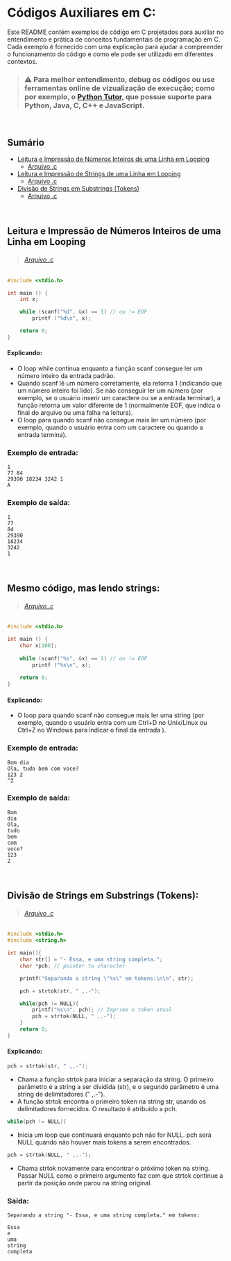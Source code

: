 # Códigos Auxiliares em C:

Este README contém exemplos de código em C projetados para auxiliar no entendimento e prática de conceitos fundamentais de programação em C. Cada exemplo é fornecido com uma explicação para ajudar a compreender o funcionamento do código e como ele pode ser utilizado em diferentes contextos.

>### ⚠️ Para melhor entendimento, debug os códigos ou use ferramentas online de vizualização de execução; como por exemplo, o [Python Tutor](https://pythontutor.com/), que possue suporte para Python, Java, C, C++ e JavaScript.

<br>

## Sumário

- [Leitura e Impressão de Números Inteiros de uma Linha em Looping](#leitura-e-impress%C3%A3o-de-n%C3%BAmeros-inteiros-de-uma-linha-em-looping)
    * [Arquivo .c](/codigos-auxiliares/LoopingDeEntradaInt.c)
- [Leitura e Impressão de Strings de uma Linha em Looping](#mesmo-c%C3%B3digo-mas-lendo-strings)
    * [Arquivo .c](/codigos-auxiliares/LoopingDeEntradaString.c)
- [Divisão de Strings em Substrings (Tokens)](#divis%C3%A3o-de-strings-em-substrings-tokens)
    * [Arquivo .c](/codigos-auxiliares/StringsTokens.c)


<br>

## Leitura e Impressão de Números Inteiros de uma Linha em Looping

>###### [Arquivo .c](/codigos-auxiliares/LoopingDeEntradaInt.c)

```c
#include <stdio.h>

int main () {
    int x;

    while (scanf("%d", &x) == 1) // ou != EOF
        printf ("%d\n", x);

    return 0;
}
```

#### Explicando:
* O loop while continua enquanto a função scanf consegue ler um número inteiro da entrada padrão.
* Quando scanf lê um número corretamente, ela retorna 1 (indicando que um número inteiro foi lido). Se não conseguir ler um número (por exemplo, se o usuário inserir um caractere ou se a entrada terminar), a função retorna um valor diferente de 1 (normalmente EOF, que indica o final do arquivo ou uma falha na leitura).
* O loop para quando scanf não consegue mais ler um número (por exemplo, quando o usuário entra com um caractere ou quando a entrada termina).

### Exemplo de entrada:
    1
    77 84
    29390 18234 3242 1
    A

### Exemplo de saída:
    1
    77
    84
    29390
    18234
    3242
    1

<br>

## Mesmo código, mas lendo strings:

>###### [Arquivo .c](/codigos-auxiliares/LoopingDeEntradaString.c)

```c
#include <stdio.h>

int main () {
    char x[100];
    
    while (scanf("%s", &x) == 1) // ou != EOF
        printf ("%s\n", x);
    
    return 0;
}
```

#### Explicando:
* O loop para quando scanf não consegue mais ler uma string (por exemplo, quando o usuário entra com um Ctrl+D no Unix/Linux ou Ctrl+Z no Windows para indicar o final da entrada ).

### Exemplo de entrada:
    Bom dia
    Ola, tudo bem com voce?
    123 2
    ^Z

### Exemplo de saída:
    Bom
    dia
    Ola,
    tudo
    bem
    com
    voce?
    123
    2

<br>


## Divisão de Strings em Substrings (Tokens):

>###### [Arquivo .c](/codigos-auxiliares/StringsTokens.c)

```c
#include <stdio.h>
#include <string.h>

int main(){
    char str[] = "- Essa, e uma string completa.";
    char *pch; // pointer to character

    printf("Separando a string \"%s\" em tokens:\n\n", str);

    pch = strtok(str, " ,.-");

    while(pch != NULL){
        printf("%s\n", pch); // Imprime o token atual
        pch = strtok(NULL, " ,.-");
    }
    return 0;
}
```

#### Explicando:
```c
pch = strtok(str, " ,.-");
```
* Chama a função strtok para iniciar a separação da string. O primeiro parâmetro é a string a ser dividida (str), e o segundo parâmetro é uma string de delimitadores (" ,.-").
* A função strtok encontra o primeiro token na string str, usando os delimitadores fornecidos. O resultado é atribuído a pch.
```c
while(pch != NULL){
```
* Inicia um loop que continuará enquanto pch não for NULL. pch será NULL quando não houver mais tokens a serem encontrados.
```c
pch = strtok(NULL, " ,.-");
```
* Chama strtok novamente para encontrar o próximo token na string. Passar NULL como o primeiro argumento faz com que strtok continue a partir da posição onde parou na string original.

### Saída:
    Separando a string "- Essa, e uma string completa." em tokens:
    
    Essa
    e
    uma
    string
    completa

<br>
